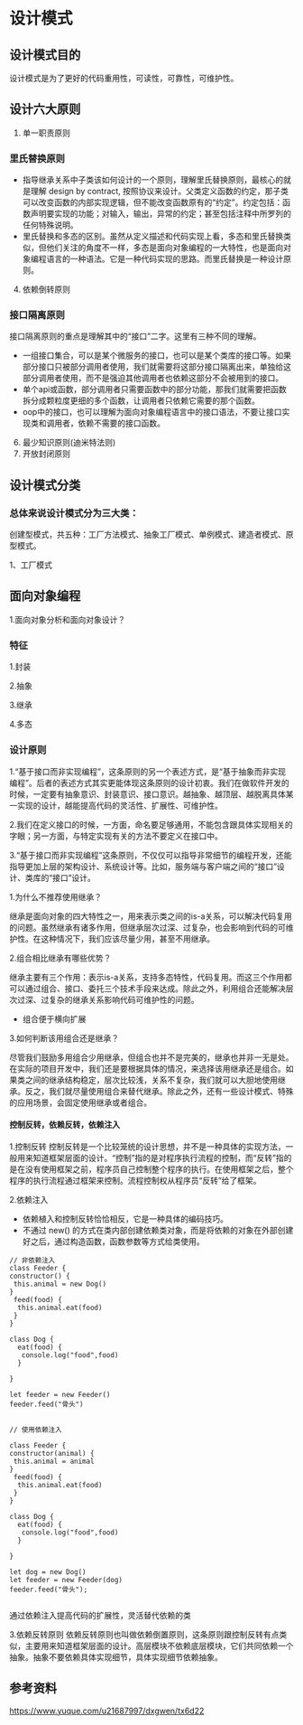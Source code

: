# 设计模式
## 设计模式目的
设计模式是为了更好的代码重用性，可读性，可靠性，可维护性。

## 设计六大原则

1. 单一职责原则
### 里氏替换原则

- 指导继承关系中子类该如何设计的一个原则，理解里氏替换原则，最核心的就是理解 design by contract, 按照协议来设计。父类定义函数的约定，那子类可以改变函数的内部实现逻辑，但不能改变函数原有的“约定”。约定包括：函数声明要实现的功能；对输入，输出，异常的约定；甚至包括注释中所罗列的任何特殊说明。
- 里氏替换和多态的区别。虽然从定义描述和代码实现上看，多态和里氏替换类似，但他们关注的角度不一样，多态是面向对象编程的一大特性，也是面向对象编程语言的一种语法。它是一种代码实现的思路。而里氏替换是一种设计原则。

4. 依赖倒转原则
### 接口隔离原则

接口隔离原则的重点是理解其中的“接口”二字。这里有三种不同的理解。
- 一组接口集合，可以是某个微服务的接口，也可以是某个类库的接口等。如果部分接口只被部分调用者使用，我们就需要将这部分接口隔离出来，单独给这部分调用者使用，而不是强迫其他调用者也依赖这部分不会被用到的接口。
- 单个api或函数，部分调用者只需要函数中的部分功能，那我们就需要把函数拆分成颗粒度更细的多个函数，让调用者只依赖它需要的那个函数。
- oop中的接口，也可以理解为面向对象编程语言中的接口语法，不要让接口实现类和调用者，依赖不需要的接口函数。

6. 最少知识原则(迪米特法则)
7. 开放封闭原则


## 设计模式分类
### 总体来说设计模式分为三大类：

创建型模式，共五种：工厂方法模式、抽象工厂模式、单例模式、建造者模式、原型模式。

1、工厂模式


## 面向对象编程
1.面向对象分析和面向对象设计？

### 特征
1.封装

2.抽象

3.继承

4.多态



### 设计原则

1.“基于接口而非实现编程”，这条原则的另一个表述方式，是“基于抽象而非实现编程”。后者的表述方式其实更能体现这条原则的设计初衷。我们在做软件开发的时候，一定要有抽象意识、封装意识、接口意识。越抽象、越顶层、越脱离具体某一实现的设计，越能提高代码的灵活性、扩展性、可维护性。

2.我们在定义接口的时候，一方面，命名要足够通用，不能包含跟具体实现相关的字眼；另一方面，与特定实现有关的方法不要定义在接口中。

3.“基于接口而非实现编程”这条原则，不仅仅可以指导非常细节的编程开发，还能指导更加上层的架构设计、系统设计等。比如，服务端与客户端之间的“接口”设计、类库的“接口”设计。

1.为什么不推荐使用继承？

继承是面向对象的四大特性之一，用来表示类之间的is-a关系，可以解决代码复用的问题。虽然继承有诸多作用，但继承层次过深、过复杂，也会影响到代码的可维护性。在这种情况下，我们应该尽量少用，甚至不用继承。

2.组合相比继承有哪些优势？

继承主要有三个作用：表示is-a关系，支持多态特性，代码复用。而这三个作用都可以通过组合、接口、委托三个技术手段来达成。除此之外，利用组合还能解决层次过深、过复杂的继承关系影响代码可维护性的问题。
- 组合便于横向扩展

3.如何判断该用组合还是继承？

尽管我们鼓励多用组合少用继承，但组合也并不是完美的，继承也并非一无是处。在实际的项目开发中，我们还是要根据具体的情况，来选择该用继承还是组合。如果类之间的继承结构稳定，层次比较浅，关系不复杂，我们就可以大胆地使用继承。反之，我们就尽量使用组合来替代继承。除此之外，还有一些设计模式、特殊的应用场景，会固定使用继承或者组合。

#### 控制反转，依赖反转，依赖注入
1.控制反转
控制反转是一个比较笼统的设计思想，并不是一种具体的实现方法，一般用来知道框架层面的设计。“控制”指的是对程序执行流程的控制，而“反转”指的是在没有使用框架之前，程序员自己控制整个程序的执行。在使用框架之后，整个程序的执行流程通过框架来控制。流程控制权从程序员“反转”给了框架。


2.依赖注入
- 依赖植入和控制反转恰恰相反，它是一种具体的编码技巧。
- 不通过 new() 的方式在类内部创建依赖类对象，而是将依赖的对象在外部创建好之后，通过构造函数，函数参数等方式给类使用。
```
// 非依赖注入
class Feeder {
constructor() { 
 this.animal = new Dog()
}
 feed(food) {
  this.animal.eat(food)
 }
}

class Dog {
  eat(food) {
   console.log("food",food)
  }

}

let feeder = new Feeder()
feeder.feed("骨头")


// 使用依赖注入

class Feeder {
constructor(animal) { 
 this.animal = animal
}
 feed(food) {
  this.animal.eat(food)
 }
}

class Dog {
  eat(food) {
   console.log("food",food)
  }

}

let dog = new Dog()
let feeder = new Feeder(dog)
feeder.feed("骨头");


```
通过依赖注入提高代码的扩展性，灵活替代依赖的类

3.依赖反转原则
依赖反转原则也叫做依赖倒置原则，这条原则跟控制反转有点类似，主要用来知道框架层面的设计。高层模块不依赖底层模块，它们共同依赖一个抽象。抽象不要依赖具体实现细节，具体实现细节依赖抽象。

## 参考资料

https://www.yuque.com/u21687997/dxgwen/tx6d22

